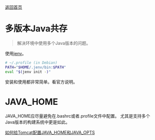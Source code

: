 [返回首页](../README.md)

# 多版本Java共存
>解决环境中使用多个Java版本的问题。

使用[jenv](https://github.com/gcuisinier/jenv)。

```bash
# ~/.profile (in Debian)
PATH="$HOME/.jenv/bin:$PATH"
eval "$(jenv init -)"
```

安装和使用都非常简单。看官方说明。

# JAVA_HOME

JAVA_HOME应尽量避免在.bashrc或者.profile文件中配置。
尤其是支持多个Java版本的构建系统中更是如此。

[如何给Tomcat配置JAVA_HOME和JAVA_OPTS](./tomcat-vhost.md)

